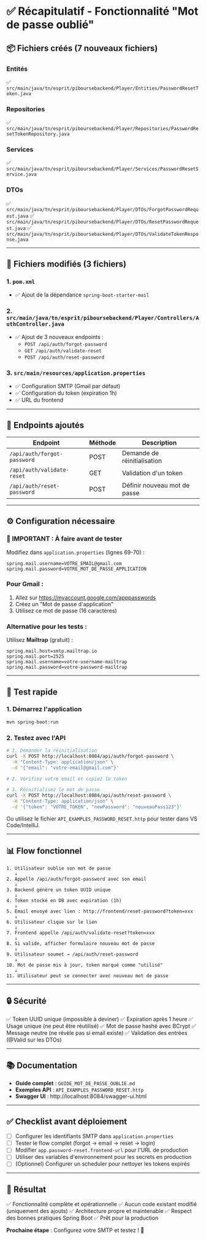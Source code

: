 # ✅ Récapitulatif - Fonctionnalité "Mot de passe oublié"

## 📦 Fichiers créés (7 nouveaux fichiers)

### Entités
✅ `src/main/java/tn/esprit/piboursebackend/Player/Entities/PasswordResetToken.java`

### Repositories
✅ `src/main/java/tn/esprit/piboursebackend/Player/Repositories/PasswordResetTokenRepository.java`

### Services
✅ `src/main/java/tn/esprit/piboursebackend/Player/Services/PasswordResetService.java`

### DTOs
✅ `src/main/java/tn/esprit/piboursebackend/Player/DTOs/ForgotPasswordRequest.java`
✅ `src/main/java/tn/esprit/piboursebackend/Player/DTOs/ResetPasswordRequest.java`
✅ `src/main/java/tn/esprit/piboursebackend/Player/DTOs/ValidateTokenResponse.java`

---

## 🔧 Fichiers modifiés (3 fichiers)

### 1. `pom.xml`
- ✅ Ajout de la dépendance `spring-boot-starter-mail`

### 2. `src/main/java/tn/esprit/piboursebackend/Player/Controllers/AuthController.java`
- ✅ Ajout de 3 nouveaux endpoints :
  - `POST /api/auth/forgot-password`
  - `GET /api/auth/validate-reset`
  - `POST /api/auth/reset-password`

### 3. `src/main/resources/application.properties`
- ✅ Configuration SMTP (Gmail par défaut)
- ✅ Configuration du token (expiration 1h)
- ✅ URL du frontend

---

## 🎯 Endpoints ajoutés

| Endpoint | Méthode | Description |
|----------|---------|-------------|
| `/api/auth/forgot-password` | POST | Demande de réinitialisation |
| `/api/auth/validate-reset` | GET | Validation d'un token |
| `/api/auth/reset-password` | POST | Définir nouveau mot de passe |

---

## ⚙️ Configuration nécessaire

### 🔴 IMPORTANT : À faire avant de tester

Modifiez dans `application.properties` (lignes 69-70) :

```properties
spring.mail.username=VOTRE_EMAIL@gmail.com
spring.mail.password=VOTRE_MOT_DE_PASSE_APPLICATION
```

### Pour Gmail :
1. Allez sur https://myaccount.google.com/apppasswords
2. Créez un "Mot de passe d'application"
3. Utilisez ce mot de passe (16 caractères)

### Alternative pour les tests :
Utilisez **Mailtrap** (gratuit) :
```properties
spring.mail.host=smtp.mailtrap.io
spring.mail.port=2525
spring.mail.username=votre-username-mailtrap
spring.mail.password=votre-password-mailtrap
```

---

## 🧪 Test rapide

### 1. Démarrez l'application
```bash
mvn spring-boot:run
```

### 2. Testez avec l'API

```bash
# 1. Demander la réinitialisation
curl -X POST http://localhost:8084/api/auth/forgot-password \
  -H "Content-Type: application/json" \
  -d '{"email": "votre-email@gmail.com"}'

# 2. Vérifiez votre email et copiez le token

# 3. Réinitialisez le mot de passe
curl -X POST http://localhost:8084/api/auth/reset-password \
  -H "Content-Type: application/json" \
  -d '{"token": "VOTRE_TOKEN", "newPassword": "nouveauPass123"}'
```

Ou utilisez le fichier `API_EXAMPLES_PASSWORD_RESET.http` pour tester dans VS Code/IntelliJ.

---

## 📊 Flow fonctionnel

```
1. Utilisateur oublie son mot de passe
   ↓
2. Appelle /api/auth/forgot-password avec son email
   ↓
3. Backend génère un token UUID unique
   ↓
4. Token stocké en DB avec expiration (1h)
   ↓
5. Email envoyé avec lien : http://frontend/reset-password?token=xxx
   ↓
6. Utilisateur clique sur le lien
   ↓
7. Frontend appelle /api/auth/validate-reset?token=xxx
   ↓
8. Si valide, afficher formulaire nouveau mot de passe
   ↓
9. Utilisateur soumet → /api/auth/reset-password
   ↓
10. Mot de passe mis à jour, token marqué comme "utilisé"
   ↓
11. Utilisateur peut se connecter avec nouveau mot de passe
```

---

## 🔒 Sécurité

✅ Token UUID unique (impossible à deviner)
✅ Expiration après 1 heure
✅ Usage unique (ne peut être réutilisé)
✅ Mot de passe hashé avec BCrypt
✅ Message neutre (ne révèle pas si email existe)
✅ Validation des entrées (@Valid sur les DTOs)

---

## 📚 Documentation

- **Guide complet** : `GUIDE_MOT_DE_PASSE_OUBLIE.md`
- **Exemples API** : `API_EXAMPLES_PASSWORD_RESET.http`
- **Swagger UI** : http://localhost:8084/swagger-ui.html

---

## ✅ Checklist avant déploiement

- [ ] Configurer les identifiants SMTP dans `application.properties`
- [ ] Tester le flow complet (forgot → email → reset → login)
- [ ] Modifier `app.password-reset.frontend-url` pour l'URL de production
- [ ] Utiliser des variables d'environnement pour les secrets en production
- [ ] (Optionnel) Configurer un scheduler pour nettoyer les tokens expirés

---

## 🎉 Résultat

✅ Fonctionnalité complète et opérationnelle
✅ Aucun code existant modifié (uniquement des ajouts)
✅ Architecture propre et maintenable
✅ Respect des bonnes pratiques Spring Boot
✅ Prêt pour la production

**Prochaine étape** : Configurez votre SMTP et testez ! 🚀

